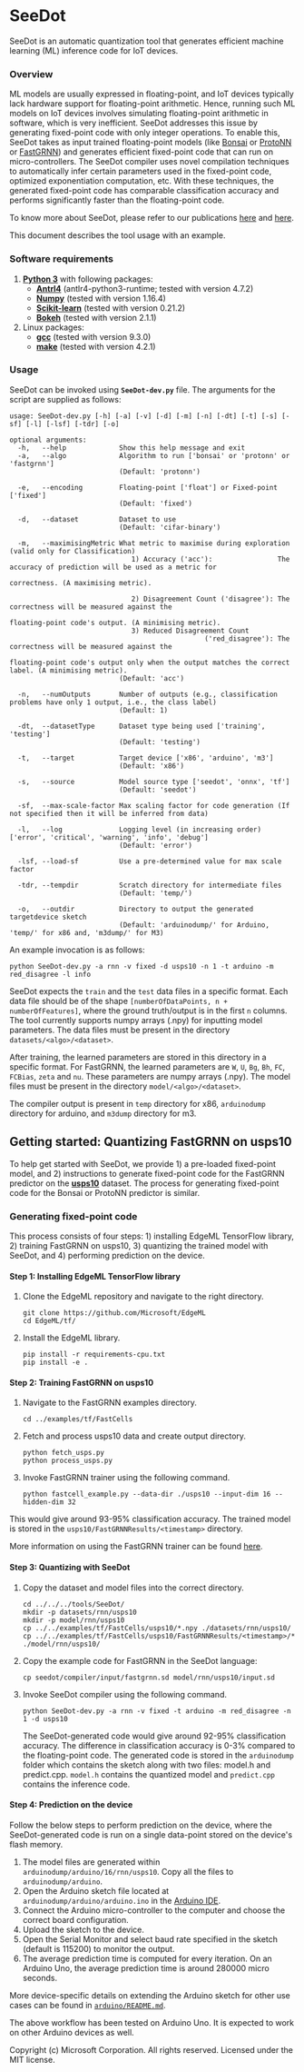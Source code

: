 # SeeDot

SeeDot is an automatic quantization tool that generates efficient machine learning (ML) inference code for IoT devices.

### **Overview**

ML models are usually expressed in floating-point, and IoT devices typically lack hardware support for floating-point arithmetic. Hence, running such ML models on IoT devices involves simulating floating-point arithmetic in software, which is very inefficient. SeeDot addresses this issue by generating fixed-point code with only integer operations. To enable this, SeeDot takes as input trained floating-point models (like [Bonsai](https://github.com/microsoft/EdgeML/blob/master/docs/publications/Bonsai.pdf) or [ProtoNN](https://github.com/microsoft/EdgeML/blob/master/docs/publications/ProtoNN.pdf) or [FastGRNN](https://github.com/microsoft/EdgeML/blob/master/docs/publications/FastGRNN.pdf)) and generates efficient fixed-point code that can run on micro-controllers. The SeeDot compiler uses novel compilation techniques to automatically infer certain parameters used in the fixed-point code, optimized exponentiation computation, etc. With these techniques, the generated fixed-point code has comparable classification accuracy and performs significantly faster than the floating-point code.

To know more about SeeDot, please refer to our publications [here](https://www.microsoft.com/en-us/research/publication/compiling-kb-sized-machine-learning-models-to-constrained-hardware/) and [here](https://www.microsoft.com/en-us/research/publication/shiftry-rnn-inference-in-2kb-of-ram/).

This document describes the tool usage with an example.

### **Software requirements**

1. [**Python 3**](https://www.python.org/) with following packages:
   - **[Antrl4](http://www.antlr.org/)** (antlr4-python3-runtime; tested with version 4.7.2)
   - **[Numpy](http://www.numpy.org/)** (tested with version 1.16.4)
   - **[Scikit-learn](https://scikit-learn.org/)** (tested with version 0.21.2)
   - **[Bokeh](https://bokeh.org/)** (tested with version 2.1.1)
2. Linux packages:
   - **[gcc](https://www.gnu.org/software/gcc/)** (tested with version 9.3.0)
   - **[make](https://www.gnu.org/software/make/)** (tested with version 4.2.1)

### **Usage**

SeeDot can be invoked using **`SeeDot-dev.py`** file. The arguments for the script are supplied as follows:

```
usage: SeeDot-dev.py [-h] [-a] [-v] [-d] [-m] [-n] [-dt] [-t] [-s] [-sf] [-l] [-lsf] [-tdr] [-o]

optional arguments:
  -h,   --help             Show this help message and exit
  -a,   --algo             Algorithm to run ['bonsai' or 'protonn' or 'fastgrnn'] 
                           (Default: 'protonn')

  -e,   --encoding         Floating-point ['float'] or Fixed-point ['fixed'] 
                           (Default: 'fixed')

  -d,   --dataset          Dataset to use 
                           (Default: 'cifar-binary')

  -m,   --maximisingMetric What metric to maximise during exploration (valid only for Classification) 
                              1) Accuracy ('acc'):                The accuracy of prediction will be used as a metric for 
                                                                  correctness. (A maximising metric).

                              2) Disagreement Count ('disagree'): The correctness will be measured against the
                                                                  floating-point code's output. (A minimising metric).
                              3) Reduced Disagreement Count 
                                                ('red_disagree'): The correctness will be measured against the
                                                                  floating-point code's output only when the output matches the correct label. (A minimising metric).
                           (Default: 'acc')

  -n,   --numOutputs       Number of outputs (e.g., classification problems have only 1 output, i.e., the class label)
                           (Default: 1)

  -dt,  --datasetType      Dataset type being used ['training', 'testing']
                           (Default: 'testing')

  -t,   --target           Target device ['x86', 'arduino', 'm3']
                           (Default: 'x86')

  -s,   --source           Model source type ['seedot', 'onnx', 'tf']
                           (Default: 'seedot')
  
  -sf,  --max-scale-factor Max scaling factor for code generation (If not specified then it will be inferred from data)
  
  -l,   --log              Logging level (in increasing order) ['error', 'critical', 'warning', 'info', 'debug']
                           (Default: 'error')

  -lsf, --load-sf          Use a pre-determined value for max scale factor

  -tdr, --tempdir          Scratch directory for intermediate files
                           (Default: 'temp/')

  -o,   --outdir           Directory to output the generated targetdevice sketch
                           (Default: 'arduinodump/' for Arduino, 'temp/' for x86 and, 'm3dump/' for M3)
```

An example invocation is as follows:
```
python SeeDot-dev.py -a rnn -v fixed -d usps10 -n 1 -t arduino -m red_disagree -l info
```

SeeDot expects the `train` and the `test` data files in a specific format. Each data file should be of the shape `[numberOfDataPoints, n + numberOfFeatures]`, where the ground truth/output is in the first `n` columns. The tool currently supports numpy arrays (.npy) for inputting model parameters.
The data files must be present in the directory `datasets/<algo>/<dataset>`.

After training, the learned parameters are stored in this directory in a specific format. For FastGRNN, the learned parameters are `W`, `U`, `Bg`, `Bh`, `FC`, `FCBias`, `zeta` and `nu`. These parameters are numpy arrays (.npy). The model files must be present in the directory `model/<algo>/<dataset>`.

The compiler output is present in `temp` directory for x86, `arduinodump` directory for arduino, and `m3dump` directory for m3.

## Getting started: Quantizing FastGRNN on usps10

To help get started with SeeDot, we provide 1) a pre-loaded fixed-point model, and 2) instructions to generate fixed-point code for the FastGRNN predictor on the **[usps10](https://www.csie.ntu.edu.tw/~cjlin/libsvmtools/datasets/multiclass/)** dataset. The process for generating fixed-point code for the Bonsai or ProtoNN predictor is similar.

### Generating fixed-point code

This process consists of four steps: 1) installing EdgeML TensorFlow library, 2) training FastGRNN on usps10, 3) quantizing the trained model with SeeDot, and 4) performing prediction on the device.

#### **Step 1: Installing EdgeML TensorFlow library**

1. Clone the EdgeML repository and navigate to the right directory.
     ```
     git clone https://github.com/Microsoft/EdgeML
     cd EdgeML/tf/
     ```

2. Install the EdgeML library.
     ```
     pip install -r requirements-cpu.txt
     pip install -e .
     ```

#### **Step 2: Training FastGRNN on usps10**

1. Navigate to the FastGRNN examples directory.
     ```
     cd ../examples/tf/FastCells
     ```
     
2. Fetch and process usps10 data and create output directory.
     ```
     python fetch_usps.py
     python process_usps.py
     ```

3. Invoke FastGRNN trainer using the following command.
      ```
      python fastcell_example.py --data-dir ./usps10 --input-dim 16 --hidden-dim 32
      ```
  This would give around 93-95% classification accuracy. The trained model is stored in the `usps10/FastGRNNResults/<timestamp>` directory.

More information on using the FastGRNN trainer can be found [here](https://github.com/microsoft/EdgeML/tree/master/examples/tf/FastCells).

#### **Step 3: Quantizing with SeeDot**

1. Copy the dataset and model files into the correct directory.
     ```
     cd ../../../tools/SeeDot/
     mkdir -p datasets/rnn/usps10
     mkdir -p model/rnn/usps10
     cp ../../examples/tf/FastCells/usps10/*.npy ./datasets/rnn/usps10/
     cp ../../examples/tf/FastCells/usps10/FastGRNNResults/<timestamp>/* ./model/rnn/usps10/
     ```
2. Copy the example code for FastGRNN in the SeeDot language:
     ```
     cp seedot/compiler/input/fastgrnn.sd model/rnn/usps10/input.sd
     ```

3. Invoke SeeDot compiler using the following command.
      ```
      python SeeDot-dev.py -a rnn -v fixed -t arduino -m red_disagree -n 1 -d usps10
      ```

   The SeeDot-generated code would give around 92-95% classification accuracy. The difference in classification accuracy is 0-3% compared to the floating-point code. The generated code is stored in the `arduinodump` folder which contains the sketch along with two files: model.h and predict.cpp. `model.h` contains the quantized model and `predict.cpp` contains the inference code.

#### **Step 4: Prediction on the device**

Follow the below steps to perform prediction on the device, where the SeeDot-generated code is run on a single data-point stored on the device's flash memory.

1. The model files are generated within `arduinodump/arduino/16/rnn/usps10`. Copy all the files to `arduinodump/arduino`.
2. Open the Arduino sketch file located at `arduinodump/arduino/arduino.ino` in the [Arduino IDE](https://www.arduino.cc/en/main/software).
3. Connect the Arduino micro-controller to the computer and choose the correct board configuration.
4. Upload the sketch to the device.
5. Open the Serial Monitor and select baud rate specified in the sketch (default is 115200) to monitor the output.
6. The average prediction time is computed for every iteration. On an Arduino Uno, the average prediction time is around 280000 micro seconds.

More device-specific details on extending the Arduino sketch for other use cases can be found in [`arduino/README.md`](https://github.com/microsoft/EdgeML/blob/Feature/SeeDot/Tools/SeeDot/seedot/arduino/README.md).


The above workflow has been tested on Arduino Uno. It is expected to work on other Arduino devices as well.


Copyright (c) Microsoft Corporation. All rights reserved. Licensed under the MIT license.
